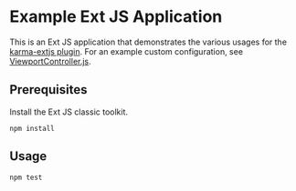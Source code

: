 # Example Ext JS Application

This is an Ext JS application that demonstrates the various usages for the [karma-extjs plugin](https://www.npmjs.com/package/karma-extjs-6s). For an example custom configuration, see [ViewportController.js](https://github.com/TrevorKarjanis/karma-extjs/blob/master/test/classic/src/app/ViewportController.js).

## Prerequisites

Install the Ext JS classic toolkit.
```
npm install
```

## Usage

```
npm test
```